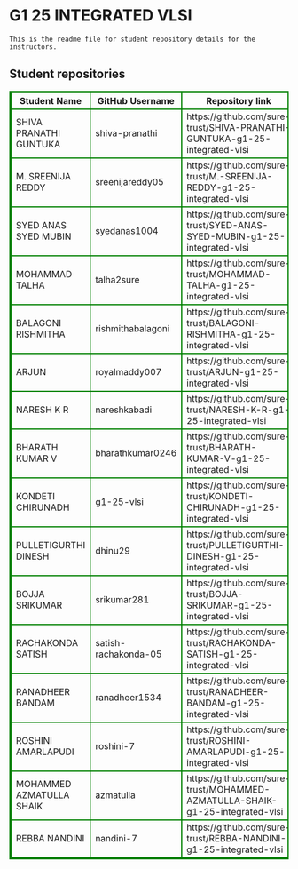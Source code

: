 # G1 25 INTEGRATED VLSI
    This is the readme file for student repository details for the instructors.
## Student repositories 
<table style="border : 2px solid green; width:100%;">
<tr >
<th style="border : 2px solid green;">Student Name</th>
<th style="border : 2px solid green;">GitHub Username</th>
<th style="border : 2px solid green;">Repository link</th>
</tr>
<tr style="border : 2px solid green;">
<td style="border : 2px solid green;">SHIVA PRANATHI GUNTUKA</td> 

<td style="border : 2px solid green;">shiva-pranathi</td> 

<td style="border : 2px solid green;">https://github.com/sure-trust/SHIVA-PRANATHI-GUNTUKA-g1-25-integrated-vlsi</td> 
</tr>

<tr style="border : 2px solid green;">
<td style="border : 2px solid green;">M. SREENIJA REDDY</td> 

<td style="border : 2px solid green;">sreenijareddy05</td> 

<td style="border : 2px solid green;">https://github.com/sure-trust/M.-SREENIJA-REDDY-g1-25-integrated-vlsi</td> 
</tr>

<tr style="border : 2px solid green;">
<td style="border : 2px solid green;">SYED ANAS SYED MUBIN</td> 

<td style="border : 2px solid green;">syedanas1004</td> 

<td style="border : 2px solid green;">https://github.com/sure-trust/SYED-ANAS-SYED-MUBIN-g1-25-integrated-vlsi</td> 
</tr>

<tr style="border : 2px solid green;">
<td style="border : 2px solid green;">MOHAMMAD TALHA</td> 

<td style="border : 2px solid green;">talha2sure</td> 

<td style="border : 2px solid green;">https://github.com/sure-trust/MOHAMMAD-TALHA-g1-25-integrated-vlsi</td> 
</tr>

<tr style="border : 2px solid green;">
<td style="border : 2px solid green;">BALAGONI RISHMITHA</td> 

<td style="border : 2px solid green;">rishmithabalagoni</td> 

<td style="border : 2px solid green;">https://github.com/sure-trust/BALAGONI-RISHMITHA-g1-25-integrated-vlsi</td> 
</tr>

<tr style="border : 2px solid green;">
<td style="border : 2px solid green;">ARJUN</td> 

<td style="border : 2px solid green;">royalmaddy007</td> 

<td style="border : 2px solid green;">https://github.com/sure-trust/ARJUN-g1-25-integrated-vlsi</td> 
</tr>

<tr style="border : 2px solid green;">
<td style="border : 2px solid green;">NARESH K R</td> 

<td style="border : 2px solid green;">nareshkabadi</td> 

<td style="border : 2px solid green;">https://github.com/sure-trust/NARESH-K-R-g1-25-integrated-vlsi</td> 
</tr>

<tr style="border : 2px solid green;">
<td style="border : 2px solid green;">BHARATH KUMAR V</td> 

<td style="border : 2px solid green;">bharathkumar0246</td> 

<td style="border : 2px solid green;">https://github.com/sure-trust/BHARATH-KUMAR-V-g1-25-integrated-vlsi</td> 
</tr>

<tr style="border : 2px solid green;">
<td style="border : 2px solid green;">KONDETI CHIRUNADH</td> 

<td style="border : 2px solid green;">g1-25-vlsi</td> 

<td style="border : 2px solid green;">https://github.com/sure-trust/KONDETI-CHIRUNADH-g1-25-integrated-vlsi</td> 
</tr>

<tr style="border : 2px solid green;">
<td style="border : 2px solid green;">PULLETIGURTHI DINESH</td> 

<td style="border : 2px solid green;">dhinu29</td> 

<td style="border : 2px solid green;">https://github.com/sure-trust/PULLETIGURTHI-DINESH-g1-25-integrated-vlsi</td> 
</tr>

<tr style="border : 2px solid green;">
<td style="border : 2px solid green;">BOJJA SRIKUMAR</td> 

<td style="border : 2px solid green;">srikumar281</td> 

<td style="border : 2px solid green;">https://github.com/sure-trust/BOJJA-SRIKUMAR-g1-25-integrated-vlsi</td> 
</tr>

<tr style="border : 2px solid green;">
<td style="border : 2px solid green;">RACHAKONDA SATISH</td> 

<td style="border : 2px solid green;">satish-rachakonda-05</td> 

<td style="border : 2px solid green;">https://github.com/sure-trust/RACHAKONDA-SATISH-g1-25-integrated-vlsi</td> 
</tr>

<tr style="border : 2px solid green;">
<td style="border : 2px solid green;">RANADHEER BANDAM</td> 

<td style="border : 2px solid green;">ranadheer1534</td> 

<td style="border : 2px solid green;">https://github.com/sure-trust/RANADHEER-BANDAM-g1-25-integrated-vlsi</td> 
</tr>

<tr style="border : 2px solid green;">
<td style="border : 2px solid green;">ROSHINI AMARLAPUDI</td> 

<td style="border : 2px solid green;">roshini-7</td> 

<td style="border : 2px solid green;">https://github.com/sure-trust/ROSHINI-AMARLAPUDI-g1-25-integrated-vlsi</td> 
</tr>

<tr style="border : 2px solid green;">
<td style="border : 2px solid green;">MOHAMMED AZMATULLA SHAIK</td> 

<td style="border : 2px solid green;">azmatulla</td> 

<td style="border : 2px solid green;">https://github.com/sure-trust/MOHAMMED-AZMATULLA-SHAIK-g1-25-integrated-vlsi</td> 
</tr>

<tr style="border : 2px solid green;">
<td style="border : 2px solid green;">REBBA NANDINI</td> 

<td style="border : 2px solid green;">nandini-7</td> 

<td style="border : 2px solid green;">https://github.com/sure-trust/REBBA-NANDINI-g1-25-integrated-vlsi</td> 
</tr>
